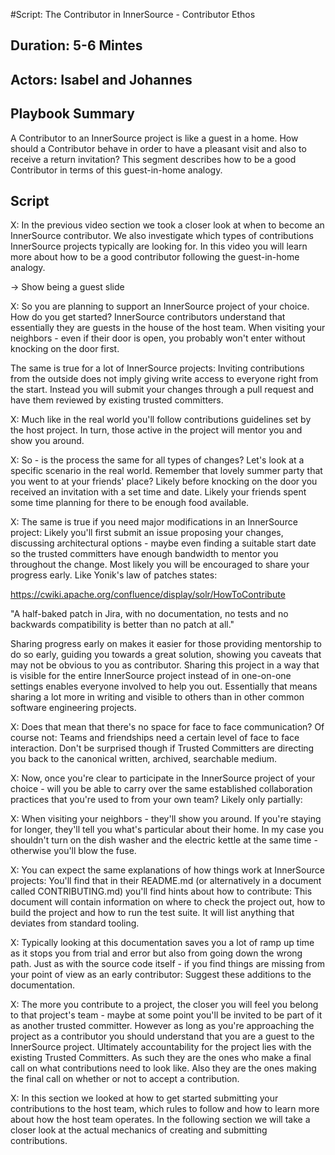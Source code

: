 #Script: The Contributor in InnerSource - Contributor Ethos

## Duration: 5-6 Mintes

## Actors: Isabel and Johannes

## Playbook Summary

A Contributor to an InnerSource project is like a guest in a home.  How should a Contributor behave in order to have a pleasant visit and also to receive a return invitation?  This segment describes how to be a good Contributor in terms of this guest-in-home analogy.

## Script

X: In the previous video section we took a closer look at when to become an
InnerSource contributor. We also investigate which types of contributions
InnerSource projects typically are looking for. In this video you will learn
more about how to be a good contributor following the guest-in-home analogy.

-> Show being a guest slide

X: So you are planning to support an InnerSource project of your choice. How do
you get started? InnerSource contributors understand that essentially they are
guests in the house of the host team. When visiting your neighbors - even if
their door is open, you probably won't enter without knocking on the door first.

The same is true for a lot of InnerSource projects: Inviting contributions from
the outside does not imply giving write access to everyone right from the start.
Instead you will submit your changes through a pull request and have them
reviewed by existing trusted committers.

X: Much like in the real world you'll follow contributions guidelines set by the
host project. In turn, those active in the project will mentor you and show you
around.

X: So - is the process the same for all types of changes? Let's look at a
specific scenario in the real world. Remember that lovely summer party that you
went to at your friends' place? Likely before knocking on the door you received
an invitation with a set time and date. Likely your friends spent some time
planning for there to be enough food available.

X: The same is true if you need major modifications in an InnerSource project:
Likely you'll first submit an issue proposing your changes, discussing
architectural options - maybe even finding a suitable start date so the trusted
committers have enough bandwidth to mentor you throughout the change. Most
likely you will be encouraged to share your progress early. Like Yonik's law of
patches states:

https://cwiki.apache.org/confluence/display/solr/HowToContribute

"A half-baked patch in Jira, with no documentation, no tests
and no backwards compatibility is better than no patch at all."

Sharing progress early on makes it easier for those providing mentorship to do
so early, guiding you towards a great solution, showing you caveats that may not
be obvious to you as contributor. Sharing this project in a way that is visible
for the entire InnerSource project instead of in one-on-one settings enables
everyone involved to help you out. Essentially that means sharing a lot more in
writing and visible to others than in other common software engineering
projects.

X: Does that mean that there's no space for face to face communication? Of course
not: Teams and friendships need a certain level of face to face interaction.
Don't be surprised though if Trusted Committers are directing you back to the
canonical written, archived, searchable medium.

X: Now, once you're clear to participate in the InnerSource project of your
choice - will you be able to carry over the same established collaboration
practices that you're used to from your own team? Likely only partially:

X: When visiting your neighbors - they'll show you around. If you're staying for
longer, they'll tell you what's particular about their home. In my case you
shouldn't turn on the dish washer and the electric kettle at the same time -
otherwise you'll blow the fuse.

X: You can expect the same explanations of how things work at InnerSource projects:
You'll find that in their README.md (or alternatively in a document called
CONTRIBUTING.md) you'll find hints about how to contribute: This document will
contain information on where to check the project out, how to build the project
and how to run the test suite. It will list anything that deviates from standard
tooling.

X: Typically looking at this documentation saves you a lot of ramp up time as it
stops you from trial and error but also from going down the wrong path. Just as
with the source code itself - if you find things are missing from your point of
view as an early contributor: Suggest these additions to the documentation.

X: The more you contribute to a project, the closer you will feel you belong to
that project's team - maybe at some point you'll be invited to be part of it as
another trusted committer. However as long as you're approaching the project as
a contributor you should understand that you are a guest to the InnerSource
project. Ultimately accountability for the project lies with the existing
Trusted Committers. As such they are the ones who make a final call on what
contributions need to look like. Also they are the ones making the final call on
whether or not to accept a contribution.

X: In this section we looked at how to get started submitting your contributions
to the host team, which rules to follow and how to learn more about how the host
team operates. In the following section we will take a closer look at the actual
mechanics of creating and submitting contributions.
